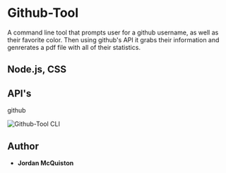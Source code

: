 # Github-Tool

A command line tool that prompts user for a github username, as well as their favorite color. Then using github's API it grabs their information and genrerates a pdf file with all of their statistics.

## Node.js, CSS

## API's 
github


![Github-Tool CLI](Github-Tool.gif)


## Author

* **Jordan McQuiston** 